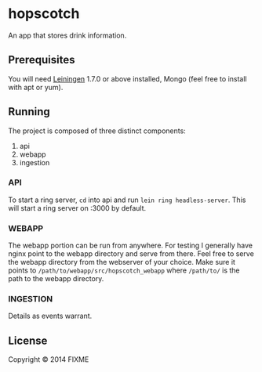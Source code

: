 # hopscotch

An app that stores drink information.

## Prerequisites

You will need [Leiningen][1] 1.7.0 or above installed, Mongo (feel free to install with apt or yum).

[1]: https://github.com/technomancy/leiningen

## Running

The project is composed of three distinct components:
1) api
2) webapp
3) ingestion

### API

To start a ring server, `cd` into api and run `lein ring headless-server`. This will start a ring server on :3000 by default.

### WEBAPP

The webapp portion can be run from anywhere. For testing I generally have nginx point to the webapp directory and serve from there. Feel free to serve the webapp directory from the webserver of your choice. Make sure it points to `/path/to/webapp/src/hopscotch_webapp` where `/path/to/` is the path to the webapp directory.

### INGESTION

Details as events warrant.

## License

Copyright © 2014 FIXME
